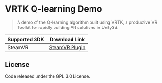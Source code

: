 # VRTK Q-learning Demo
> A demo of the Q-learning algorithm built using VRTK, a productive VR Toolkit for rapidly building VR solutions in Unity3d.

| Supported SDK | Download Link |
|---------------|---------------|
| SteamVR | [SteamVR Plugin] |

## License

Code released under the GPL 3.0 License.

[SteamVR Plugin]: https://www.assetstore.unity3d.com/en/#!/content/32647
